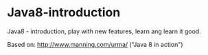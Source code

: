 # Java8-introduction
Java8 - introduction, play with new features, learn ang learn it good.

Based on: http://www.manning.com/urma/ ("Java 8 in action")
